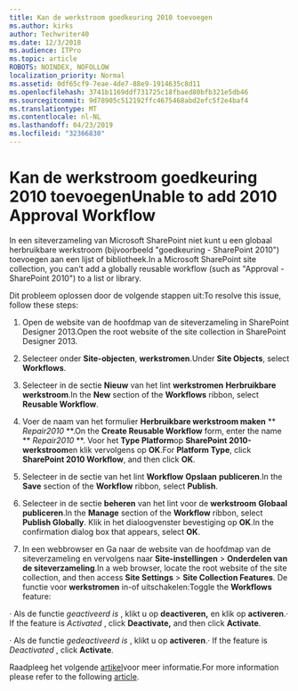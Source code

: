 ```yaml
---
title: Kan de werkstroom goedkeuring 2010 toevoegen
ms.author: kirks
author: Techwriter40
ms.date: 12/3/2018
ms.audience: ITPro
ms.topic: article
ROBOTS: NOINDEX, NOFOLLOW
localization_priority: Normal
ms.assetid: 0df65cf9-7eae-4de7-88e9-1914635c8d11
ms.openlocfilehash: 3741b1169ddf731725c18fbaed80bfb321e5db46
ms.sourcegitcommit: 9d78905c512192ffc4675468abd2efc5f2e4baf4
ms.translationtype: MT
ms.contentlocale: nl-NL
ms.lasthandoff: 04/23/2019
ms.locfileid: "32366830"
---
```

# <a name="unable-to-add-2010-approval-workflow"></a><span data-ttu-id="a7080-102">Kan de werkstroom goedkeuring 2010 toevoegen</span><span class="sxs-lookup"><span data-stu-id="a7080-102">Unable to add 2010 Approval Workflow</span></span>

<span data-ttu-id="a7080-103">In een siteverzameling van Microsoft SharePoint niet kunt u een globaal herbruikbare werkstroom (bijvoorbeeld "goedkeuring - SharePoint 2010") toevoegen aan een lijst of bibliotheek.</span><span class="sxs-lookup"><span data-stu-id="a7080-103">In a Microsoft SharePoint site collection, you can't add a globally reusable workflow (such as "Approval - SharePoint 2010") to a list or library.</span></span>
  
<span data-ttu-id="a7080-104">Dit probleem oplossen door de volgende stappen uit:</span><span class="sxs-lookup"><span data-stu-id="a7080-104">To resolve this issue, follow these steps:</span></span> 
  
1. <span data-ttu-id="a7080-105">Open de website van de hoofdmap van de siteverzameling in SharePoint Designer 2013.</span><span class="sxs-lookup"><span data-stu-id="a7080-105">Open the root website of the site collection in SharePoint Designer 2013.</span></span>
  
2. <span data-ttu-id="a7080-106">Selecteer onder **Site-objecten**, **werkstromen**.</span><span class="sxs-lookup"><span data-stu-id="a7080-106">Under **Site Objects**, select **Workflows**.</span></span> 
  
3. <span data-ttu-id="a7080-107">Selecteer in de sectie **Nieuw** van het lint **werkstromen** **Herbruikbare werkstroom**.</span><span class="sxs-lookup"><span data-stu-id="a7080-107">In the **New** section of the **Workflows** ribbon, select **Reusable Workflow**.</span></span> 
  
4. <span data-ttu-id="a7080-108">Voer de naam van het formulier **Herbruikbare werkstroom maken** \*\* *Repair2010* \*\*.</span><span class="sxs-lookup"><span data-stu-id="a7080-108">On the **Create Reusable Workflow** form, enter the name \*\* *Repair2010* \*\*.</span></span> <span data-ttu-id="a7080-109">Voor het **Type Platform**op **SharePoint 2010-werkstroom**en klik vervolgens op **OK**.</span><span class="sxs-lookup"><span data-stu-id="a7080-109">For **Platform Type**, click **SharePoint 2010 Workflow**, and then click **OK**.</span></span> 
  
1. <span data-ttu-id="a7080-110">Selecteer in de sectie van het lint **Workflow** **Opslaan** **publiceren**.</span><span class="sxs-lookup"><span data-stu-id="a7080-110">In the **Save** section of the **Workflow** ribbon, select **Publish**.</span></span> 
  
2. <span data-ttu-id="a7080-111">Selecteer in de sectie **beheren** van het lint voor de **werkstroom** **Globaal publiceren**.</span><span class="sxs-lookup"><span data-stu-id="a7080-111">In the **Manage** section of the **Workflow** ribbon, select **Publish Globally**.</span></span> <span data-ttu-id="a7080-112">Klik in het dialoogvenster bevestiging op **OK**.</span><span class="sxs-lookup"><span data-stu-id="a7080-112">In the confirmation dialog box that appears, select **OK**.</span></span> 
  
3. <span data-ttu-id="a7080-113">In een webbrowser en Ga naar de website van de hoofdmap van de siteverzameling en vervolgens naar **Site-instellingen** \> **Onderdelen van de siteverzameling**.</span><span class="sxs-lookup"><span data-stu-id="a7080-113">In a web browser, locate the root website of the site collection, and then access **Site Settings** \> **Site Collection Features**.</span></span> <span data-ttu-id="a7080-114">De functie voor **werkstromen** in-of uitschakelen:</span><span class="sxs-lookup"><span data-stu-id="a7080-114">Toggle the **Workflows** feature:</span></span> 
  
<span data-ttu-id="a7080-115">· Als de functie *geactiveerd is* , klikt u op **deactiveren,** en klik op **activeren**.</span><span class="sxs-lookup"><span data-stu-id="a7080-115">· If the feature is  *Activated*  , click **Deactivate,** and then click **Activate**.</span></span> 
  
<span data-ttu-id="a7080-116">· Als de functie *gedeactiveerd is* , klikt u op **activeren**.</span><span class="sxs-lookup"><span data-stu-id="a7080-116">· If the feature is  *Deactivated*  , click **Activate**.</span></span> 
  
<span data-ttu-id="a7080-117">Raadpleeg het volgende [artikel](https://go.microsoft.com/fwlink/?linkid=2047770&amp;clcid=0x409)voor meer informatie.</span><span class="sxs-lookup"><span data-stu-id="a7080-117">For more information please refer to the following [article](https://go.microsoft.com/fwlink/?linkid=2047770&amp;clcid=0x409).</span></span>
  


